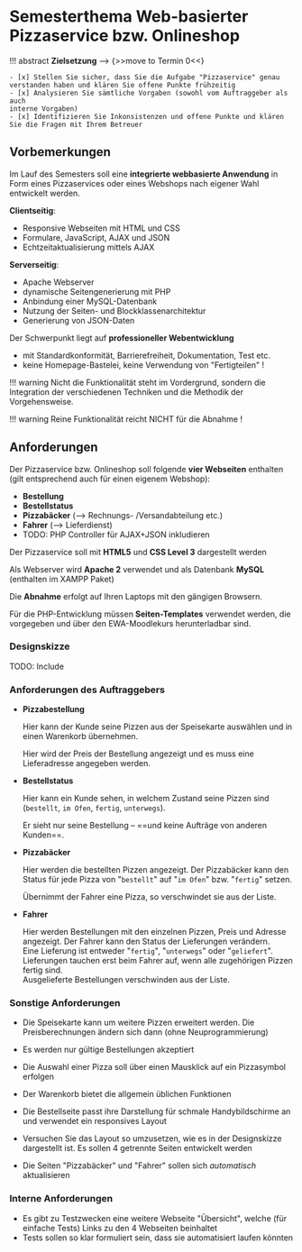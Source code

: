 # Semesterthema Web-basierter Pizzaservice bzw. Onlineshop

!!! abstract
    **Zielsetzung** --> {>>move to Termin 0<<}

    - [x] Stellen Sie sicher, dass Sie die Aufgabe "Pizzaservice" genau verstanden haben und klären Sie offene Punkte frühzeitig
    - [x] Analysieren Sie sämtliche Vorgaben (sowohl vom Auftraggeber als auch
    interne Vorgaben) 
    - [x] Identifizieren Sie Inkonsistenzen und offene Punkte und klären Sie die Fragen mit Ihrem Betreuer


## Vorbemerkungen

Im Lauf des Semesters soll eine **integrierte webbasierte Anwendung** in Form eines Pizzaservices oder eines Webshops nach eigener Wahl entwickelt werden.

<!-- !!! warning
    Nicht die Funktionalität steht im Vordergrund, sondern die Integration der verschiedenen Techniken und die Methodik der Vorgehensweise. -->

**Clientseitig**:

- Responsive Webseiten mit HTML und CSS
- Formulare, JavaScript, AJAX und JSON
- Echtzeitaktualisierung mittels AJAX

**Serverseitig**:

- Apache Webserver
- dynamische Seitengenerierung mit PHP
- Anbindung einer MySQL-Datenbank
- Nutzung der Seiten- und Blockklassenarchitektur
- Generierung von JSON-Daten

Der Schwerpunkt liegt auf **professioneller Webentwicklung**

- mit Standardkonformität, Barrierefreiheit, Dokumentation, Test etc. 
- keine Homepage-Bastelei, keine Verwendung von "Fertigteilen" !

!!! warning
    Nicht die Funktionalität steht im Vordergrund, sondern die Integration der verschiedenen Techniken und die Methodik der Vorgehensweise.

!!! warning
    Reine Funktionalität reicht NICHT für die Abnahme !


## Anforderungen

Der Pizzaservice bzw. Onlineshop soll folgende **vier Webseiten** enthalten (gilt entsprechend auch für einen eigenem Webshop):

- **Bestellung**
- **Bestellstatus**
- **Pizzabäcker** (--> Rechnungs- /Versandabteilung etc.)
- **Fahrer** (--> Lieferdienst)
- TODO: PHP Controller für AJAX+JSON inkludieren

Der Pizzaservice soll mit **HTML5** und **CSS Level 3** dargestellt werden

Als Webserver wird **Apache 2** verwendet und als Datenbank **MySQL** (enthalten im XAMPP Paket)

Die **Abnahme** erfolgt auf Ihren Laptops mit den gängigen Browsern.

Für die PHP-Entwicklung müssen **Seiten-Templates** verwendet werden, die vorgegeben und über den EWA-Moodlekurs herunterladbar sind.

### Designskizze

TODO: Include

### Anforderungen des Auftraggebers

- **Pizzabestellung**

    Hier kann der Kunde seine Pizzen aus der Speisekarte auswählen und in einen
    Warenkorb übernehmen. 

    Hier wird der Preis der Bestellung angezeigt und es muss eine Lieferadresse angegeben werden.

- **Bestellstatus**

    Hier kann ein Kunde sehen, in welchem Zustand seine Pizzen sind (`bestellt`, `im Ofen`, `fertig`, `unterwegs`). 

    Er sieht nur seine Bestellung – ==und keine Aufträge von anderen Kunden==.

- **Pizzabäcker**

    Hier werden die bestellten Pizzen angezeigt. Der Pizzabäcker kann den Status für jede Pizza von "`bestellt`" auf "`im Ofen`" bzw. "`fertig`" setzen. 
    
    Übernimmt der Fahrer eine Pizza, so verschwindet sie aus der Liste.

- **Fahrer**

    Hier werden Bestellungen mit den einzelnen Pizzen, Preis und Adresse angezeigt. Der Fahrer kann den Status der Lieferungen verändern.      
    Eine Lieferung ist entweder "`fertig`", "`unterwegs`" oder "`geliefert`".  
    Lieferungen tauchen erst beim Fahrer auf, wenn alle zugehörigen Pizzen fertig sind.      
    Ausgelieferte Bestellungen verschwinden aus der Liste.

### Sonstige Anforderungen

- Die Speisekarte kann um weitere Pizzen erweitert werden. Die Preisberechnungen ändern sich dann (ohne Neuprogrammierung)

- Es werden nur gültige Bestellungen akzeptiert

- Die Auswahl einer Pizza soll über einen Mausklick auf ein Pizzasymbol erfolgen

- Der Warenkorb bietet die allgemein üblichen Funktionen

- Die Bestellseite passt ihre Darstellung für schmale Handybildschirme an und verwendet ein responsives Layout

- Versuchen Sie das Layout so umzusetzen, wie es in der Designskizze dargestellt ist. Es sollen 4 getrennte Seiten entwickelt werden

- Die Seiten "Pizzabäcker" und "Fahrer" sollen sich *automatisch* aktualisieren


### Interne Anforderungen

- Es gibt zu Testzwecken eine weitere Webseite "Übersicht", welche (für einfache Tests) Links zu den 4 Webseiten beinhaltet
- Tests sollen so klar formuliert sein, dass sie automatisiert laufen könnten




